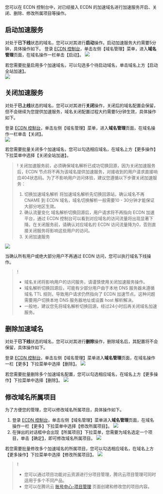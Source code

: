 您可以在 ECDN 控制台中，对已经接入 ECDN 的加速域名进行加速服务开启、关闭、删除、修改所属项目等操作。

## 启动加速服务

对处于**已下线**状态的域名，您可以对其进行**启动**操作。启动加速服务大约需要5分钟，具体操作如下。
登录 [ECDN 控制台](https://console.cloud.tencent.com/dsa)，单击左侧【域名管理】菜单，进入**域名管理**页面，在域名操作一栏单击【启动】。
![](https://main.qcloudimg.com/raw/b55c824273c56f406b187300d17063f3.png)

若您需要批量启用多个加速域名，可以勾选多个待启动域名，单击域名上方【启动全站加速】。  
![](https://main.qcloudimg.com/raw/3889801561ccd26998c4fa5b0b3aa3ff.png)

## 关闭加速服务

对处于**已上线**状态的域名，您可以对其进行**关闭**操作，关闭后的域名配置会保留，但不会继续为您提供加速服务，域名关闭配置过程大约需要5分钟生效，具体操作如下。

登录 [ECDN 控制台](https://console.cloud.tencent.com/dsa)，单击左侧【域名管理】菜单，进入**域名管理**页面，在域名操作一栏单击【关闭】。  
![](https://main.qcloudimg.com/raw/36ecaeccff39942b633c732e369e3571.png)

若您需要批量关闭多个加速域名，您可以勾选相应域名，在域名上方【更多操作】下拉菜单中选择【关闭全站加速】。  

>!
>关闭加速服务前，必须确保域名解析已成功切换回源，因为关闭加速服务后，ECDN 节点将不再为该域名提供加速服务，对接收到的用户请求直接响应404状态码。为了不影响用户访问体验，建议您遵循以下步骤关闭加速服务：  
>1. 切换加速域名解析
将加速域名解析先切换回源站，确认域名不再 CNAME 到 ECDN 域名，域名切换解析一般需要10 - 30分钟才能保证大部分地区生效。  
>2. 确认流量变化
域名解析切换回源后，用户请求将不再指向 ECDN 加速平台，通过 ECDN 控制台可以看到对应域名的访问流量将出现显著下降。在关闭服务前，请确认对应域名的 ECDN 访问流量降为0，否则直接关闭服务将影响这些用户的访问。  
>3. 关闭加速服务

![](https://main.qcloudimg.com/raw/a2544406550c2c5fc8ec6112c306f8ef.png)

当确认所有用户或绝大部分用户不再通过 ECDN 访问，您可以执行域名下线操作。  

>!
>- 域名关闭将影响用户的访问服务，请谨慎使用关闭加速服务操作。  
>- 域名解析切换回源后，可能有少部分用户由于本地 DNS 服务器未遵循域名 TTL 规则，导致用户请求仍然指向了 ECDN 加速节点。这种问题需要用户切换本地 DNS 服务器地址或设置 host 解析解决。
>- 一般地，建议您先将域名解析切换回源，经过24小时后再关闭域名加速服务。

## 删除加速域名

对处于**已下线**状态的域名，您可以对其进行**删除**操作，删除域名后，其配置将不会保留，具体操作如下。

登录 [ECDN 控制台](https://console.cloud.tencent.com/dsa)，单击左侧【域名管理】菜单进入**域名管理**页面，在域名操作一栏【更多】下拉菜单中选择【删除】。
![](https://main.qcloudimg.com/raw/fafbcd8e9ce3b22e765430b795d28f88.png)

若您需要批量删除多个加速域名配置，您可以勾选相应域名，在域名上方【更多操作】下拉菜单中选择【删除】。
![](https://main.qcloudimg.com/raw/456a828a48173e968ad2c652e13bb935.png)

## 修改域名所属项目

为了方便您的管理，您可以修改域名所属项目，具体操作如下。
1. 登录 [ECDN 控制台](https://console.cloud.tencent.com/dsa)，单击左侧【域名管理】菜单进入**域名管理**页面，在域名操作一栏【更多】下拉菜单中选择【修改所属项目】。
![](https://main.qcloudimg.com/raw/e57b2038b348d5b916646f769d972d3b.png)
2. 在弹出的对话框中会出现【所属项目】下拉菜单，您需要为域名选定一个项目，单击【确定】，即可修改域名所属项目。
![](https://mc.qcloudimg.com/static/img/134b850ee0b671a52e58a0b7c6731444/project_options.png)

若您需要批量修改多个加速域名的所属项目，您可以勾选相应域名，在域名上方【更多操作】下拉菜单中选择【修改所属项目】。
![](https://main.qcloudimg.com/raw/e655fb2b1ff558fb839800447b07ae59.png)

>!  
> - 您可以通过项目功能对云资源进行分项目管理，腾讯云项目管理可同时适用于多个不同产品。  
> - 您可以在腾讯云 [账号中心-项目管理](https://console.cloud.tencent.com/project) 页面创建和修改您的项目内容。
